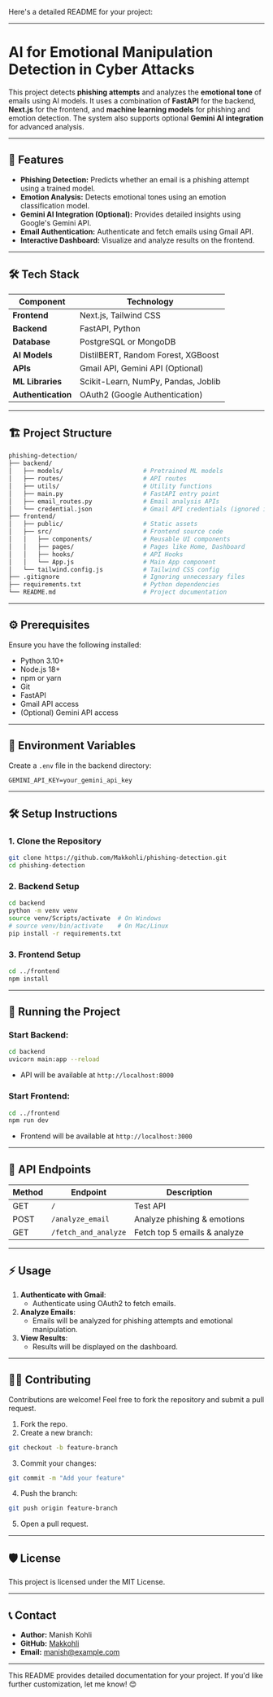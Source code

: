 Here's a detailed README for your project:  

---

# **AI for Emotional Manipulation Detection in Cyber Attacks**  

This project detects **phishing attempts** and analyzes the **emotional tone** of emails using AI models. It uses a combination of **FastAPI** for the backend, **Next.js** for the frontend, and **machine learning models** for phishing and emotion detection. The system also supports optional **Gemini AI integration** for advanced analysis.  

---

## 🚀 **Features**  

- **Phishing Detection:** Predicts whether an email is a phishing attempt using a trained model.  
- **Emotion Analysis:** Detects emotional tones using an emotion classification model.  
- **Gemini AI Integration (Optional):** Provides detailed insights using Google's Gemini API.  
- **Email Authentication:** Authenticate and fetch emails using Gmail API.  
- **Interactive Dashboard:** Visualize and analyze results on the frontend.  

---

## 🛠️ **Tech Stack**  

| Component        | Technology                                  |
|-------------------|--------------------------------------------|
| **Frontend**      | Next.js, Tailwind CSS                      |
| **Backend**       | FastAPI, Python                            |
| **Database**      | PostgreSQL or MongoDB                      |
| **AI Models**     | DistilBERT, Random Forest, XGBoost         |
| **APIs**          | Gmail API, Gemini API (Optional)           |
| **ML Libraries**  | Scikit-Learn, NumPy, Pandas, Joblib        |
| **Authentication**| OAuth2 (Google Authentication)             |

---

## 🏗️ **Project Structure**  

```bash
phishing-detection/
├── backend/
│   ├── models/                      # Pretrained ML models
│   ├── routes/                      # API routes
│   ├── utils/                       # Utility functions
│   ├── main.py                      # FastAPI entry point
│   ├── email_routes.py              # Email analysis APIs
│   └── credential.json              # Gmail API credentials (ignored in Git)
├── frontend/
│   ├── public/                      # Static assets
│   ├── src/                         # Frontend source code
│   │   ├── components/              # Reusable UI components
│   │   ├── pages/                   # Pages like Home, Dashboard
│   │   ├── hooks/                   # API Hooks
│   │   └── App.js                   # Main App component
│   └── tailwind.config.js           # Tailwind CSS config
├── .gitignore                       # Ignoring unnecessary files
├── requirements.txt                 # Python dependencies
└── README.md                        # Project documentation
```

---

## ⚙️ **Prerequisites**  

Ensure you have the following installed:  
- Python 3.10+  
- Node.js 18+  
- npm or yarn  
- Git  
- FastAPI  
- Gmail API access  
- (Optional) Gemini API access  

---

## 🔎 **Environment Variables**  

Create a `.env` file in the backend directory:  
```env
GEMINI_API_KEY=your_gemini_api_key
```

---

## 🛠️ **Setup Instructions**  

### 1. Clone the Repository  
```bash
git clone https://github.com/Makkohli/phishing-detection.git
cd phishing-detection
```

### 2. Backend Setup  
```bash
cd backend
python -m venv venv
source venv/Scripts/activate  # On Windows
# source venv/bin/activate    # On Mac/Linux
pip install -r requirements.txt
```

### 3. Frontend Setup  
```bash
cd ../frontend
npm install
```

---

## 🚦 **Running the Project**  

### Start Backend:  
```bash
cd backend
uvicorn main:app --reload
```
- API will be available at `http://localhost:8000`

### Start Frontend:  
```bash
cd ../frontend
npm run dev
```
- Frontend will be available at `http://localhost:3000`

---

## 🧪 **API Endpoints**  

| Method | Endpoint                  | Description                       |
|---------|---------------------------|----------------------------------|
| GET     | `/`                        | Test API                         |
| POST    | `/analyze_email`           | Analyze phishing & emotions      |
| GET     | `/fetch_and_analyze`       | Fetch top 5 emails & analyze     |

---

## ⚡ **Usage**  

1. **Authenticate with Gmail**:  
   - Authenticate using OAuth2 to fetch emails.  
2. **Analyze Emails**:  
   - Emails will be analyzed for phishing attempts and emotional manipulation.  
3. **View Results**:  
   - Results will be displayed on the dashboard.  

---

## 🧑‍💻 **Contributing**  

Contributions are welcome! Feel free to fork the repository and submit a pull request.  

1. Fork the repo.  
2. Create a new branch:  
```bash
git checkout -b feature-branch
```
3. Commit your changes:  
```bash
git commit -m "Add your feature"
```
4. Push the branch:  
```bash
git push origin feature-branch
```
5. Open a pull request.  

---

## 🛡️ **License**  

This project is licensed under the MIT License.  

---

## 📞 **Contact**  

- **Author:** Manish Kohli  
- **GitHub:** [Makkohli](https://github.com/Makkohli)  
- **Email:** manish@example.com  

---

This README provides detailed documentation for your project. If you'd like further customization, let me know! 😊
